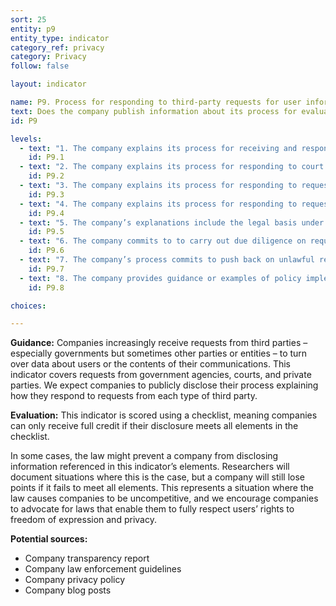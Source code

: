 ```yaml
---
sort: 25
entity: p9
entity_type: indicator
category_ref: privacy
category: Privacy
follow: false

layout: indicator

name: P9. Process for responding to third-party requests for user information
text: Does the company publish information about its process for evaluating and responding to requests from government and other third parties for stored user data and/or real-time communications, including the legal basis for complying with such requests?
id: P9

levels:
  - text: "1. The company explains its process for receiving and responding to non-judicial government requests."
    id: P9.1
  - text: "2. The company explains its process for responding to court orders."
    id: P9.2
  - text: "3. The company explains its process for responding to requests made by private parties."
    id: P9.3
  - text: "4. The company explains its process for responding to requests from foreign jurisdictions."
    id: P9.4
  - text: "5. The company’s explanations include the legal basis under which it may comply."
    id: P9.5
  - text: "6. The company commits to to carry out due diligence on requests before deciding how to respond."
    id: P9.6
  - text: "7. The company’s process commits to push back on unlawful requests."
    id: P9.7
  - text: "8. The company provides guidance or examples of policy implementation."
    id: P9.8

choices:

---
```


**Guidance:** Companies increasingly receive requests from third parties – especially governments but sometimes other parties or entities – to turn over data about users or the contents of their communications. This indicator covers requests from government agencies, courts, and private parties. We expect companies to publicly disclose their process explaining how they respond to requests from each type of third party.

**Evaluation:** This indicator is scored using a checklist, meaning companies can only receive full credit if their disclosure meets all elements in the checklist.

In some cases, the law might prevent a company from disclosing information referenced in this indicator’s elements. Researchers will document situations where this is the case, but a company will still lose points if it fails to meet all elements. This represents a situation where the law causes companies to be uncompetitive, and we encourage companies to advocate for laws that enable them to fully respect users’ rights to freedom of expression and privacy.

**Potential sources:**

 - Company transparency report
 - Company law enforcement guidelines
 - Company privacy policy
 - Company blog posts
